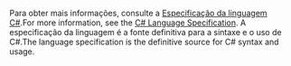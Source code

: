 <span data-ttu-id="11475-101">Para obter mais informações, consulte a [Especificação da linguagem C#](~/docs/csharp/language-reference/language-specification/index.md).</span><span class="sxs-lookup"><span data-stu-id="11475-101">For more information, see the [C# Language Specification](~/docs/csharp/language-reference/language-specification/index.md).</span></span> <span data-ttu-id="11475-102">A especificação da linguagem é a fonte definitiva para a sintaxe e o uso de C#.</span><span class="sxs-lookup"><span data-stu-id="11475-102">The language specification is the definitive source for C# syntax and usage.</span></span>
